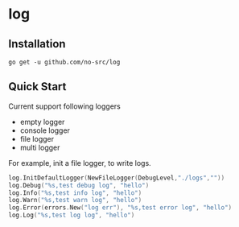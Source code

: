 # log

## Installation

`go get -u github.com/no-src/log`

## Quick Start
Current support following loggers

- empty logger
- console logger
- file logger
- multi logger

For example, init a file logger, to write logs.
```go
log.InitDefaultLogger(NewFileLogger(DebugLevel,"./logs",""))
log.Debug("%s,test debug log", "hello")
log.Info("%s,test info log", "hello")
log.Warn("%s,test warn log", "hello")
log.Error(errors.New("log err"), "%s,test error log", "hello")
log.Log("%s,test log log", "hello")
```